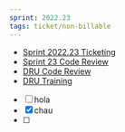```yaml
---
sprint: 2022.23
tags: ticket/non-billable
---
```

- [Sprint 2022.23 Ticketing](https://jira.roswellstudios.com/browse/RS-91788)
- [Sprint 23 Code Review](https://jira.roswellstudios.com/browse/RS-91789)
- [DRU Code Review](https://jira.roswellstudios.com/browse/TEAMDRU-430)
- [DRU Training](https://jira.roswellstudios.com/browse/TEAMDRU-372)

- [ ] hola
- [x] chau
- [ ] 